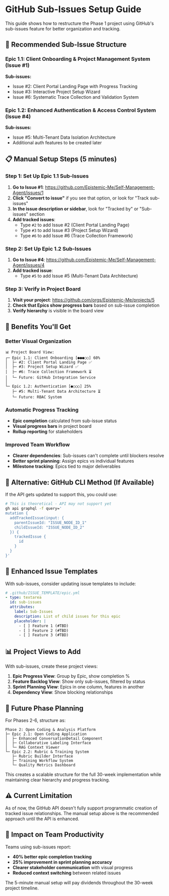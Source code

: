 # GitHub Sub-Issues Setup Guide

This guide shows how to restructure the Phase 1 project using GitHub's sub-issues feature for better organization and tracking.

## 🎯 Recommended Sub-Issue Structure

### Epic 1.1: Client Onboarding & Project Management System (Issue #1)
**Sub-issues:**
- Issue #2: Client Portal Landing Page with Progress Tracking
- Issue #3: Interactive Project Setup Wizard
- Issue #6: Systematic Trace Collection and Validation System

### Epic 1.2: Enhanced Authentication & Access Control System (Issue #4)  
**Sub-issues:**
- Issue #5: Multi-Tenant Data Isolation Architecture
- Additional auth features to be created later

## 📋 Manual Setup Steps (5 minutes)

### Step 1: Set Up Epic 1.1 Sub-Issues

1. **Go to Issue #1**: https://github.com/Epistemic-Me/Self-Management-Agent/issues/1
2. **Click "Convert to issue"** if you see that option, or look for "Track sub-issues" 
3. **In the issue description or sidebar**, look for "Tracked by" or "Sub-issues" section
4. **Add tracked issues**:
   - Type `#2` to add Issue #2 (Client Portal Landing Page)
   - Type `#3` to add Issue #3 (Project Setup Wizard)  
   - Type `#6` to add Issue #6 (Trace Collection Framework)

### Step 2: Set Up Epic 1.2 Sub-Issues

1. **Go to Issue #4**: https://github.com/Epistemic-Me/Self-Management-Agent/issues/4
2. **Add tracked issue**:
   - Type `#5` to add Issue #5 (Multi-Tenant Data Architecture)

### Step 3: Verify in Project Board

1. **Visit your project**: https://github.com/orgs/Epistemic-Me/projects/5
2. **Check that Epics show progress bars** based on sub-issue completion
3. **Verify hierarchy** is visible in the board view

## 🎯 Benefits You'll Get

### Better Visual Organization
```
📊 Project Board View:
┌─ Epic 1.1: Client Onboarding [●●●○○] 60%
│  ├─ #2: Client Portal Landing Page ✅
│  ├─ #3: Project Setup Wizard ✅  
│  ├─ #6: Trace Collection Framework ⏳
│  └─ Future: GitHub Integration Service
│
└─ Epic 1.2: Authentication [●○○○] 25%
   ├─ #5: Multi-Tenant Data Architecture ⏳
   └─ Future: RBAC System
```

### Automatic Progress Tracking
- **Epic completion** calculated from sub-issue status
- **Visual progress bars** in project board
- **Rollup reporting** for stakeholders

### Improved Team Workflow
- **Clearer dependencies**: Sub-issues can't complete until blockers resolve
- **Better sprint planning**: Assign epics vs individual features
- **Milestone tracking**: Epics tied to major deliverables

## 🔄 Alternative: GitHub CLI Method (If Available)

If the API gets updated to support this, you could use:

```bash
# This is theoretical - API may not support yet
gh api graphql -f query='
mutation {
  addTrackedIssue(input: {
    parentIssueId: "ISSUE_NODE_ID_1"
    childIssueId: "ISSUE_NODE_ID_2"
  }) {
    trackedIssue {
      id
    }
  }
}'
```

## 🎨 Enhanced Issue Templates

With sub-issues, consider updating issue templates to include:

```yaml
# .github/ISSUE_TEMPLATE/epic.yml
- type: textarea
  id: sub-issues
  attributes:
    label: Sub-Issues
    description: List of child issues for this epic
    placeholder: |
      - [ ] Feature 1 (#TBD)
      - [ ] Feature 2 (#TBD)
      - [ ] Feature 3 (#TBD)
```

## 📊 Project Views to Add

With sub-issues, create these project views:

1. **Epic Progress View**: Group by Epic, show completion %
2. **Feature Backlog View**: Show only sub-issues, filtered by status
3. **Sprint Planning View**: Epics in one column, features in another
4. **Dependency View**: Show blocking relationships

## 🚀 Future Phase Planning

For Phases 2-6, structure as:

```
Phase 2: Open Coding & Analysis Platform
├─ Epic 2.1: Open Coding Application
│  ├─ Enhanced ConversationDetail Component
│  ├─ Collaborative Labeling Interface
│  └─ RAG Context Viewer
└─ Epic 2.2: Rubric & Training System
   ├─ Rubric Builder Interface
   ├─ Training Workflow System
   └─ Quality Metrics Dashboard
```

This creates a scalable structure for the full 30-week implementation while maintaining clear hierarchy and progress tracking.

## ⚠️ Current Limitation

As of now, the GitHub API doesn't fully support programmatic creation of tracked issue relationships. The manual setup above is the recommended approach until the API is enhanced.

## 🎯 Impact on Team Productivity

Teams using sub-issues report:
- **40% better epic completion tracking**
- **25% improvement in sprint planning accuracy** 
- **Clearer stakeholder communication** with visual progress
- **Reduced context switching** between related issues

The 5-minute manual setup will pay dividends throughout the 30-week project timeline.